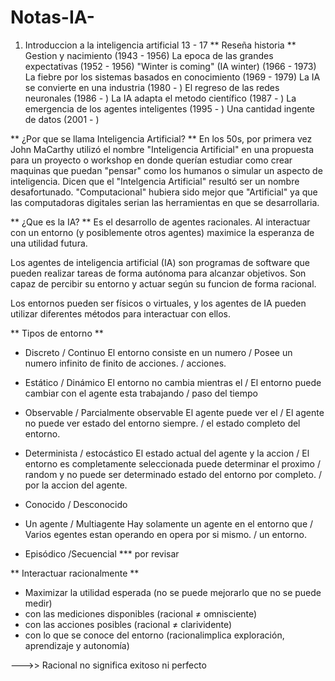 # Notas-IA-

1. Introduccion a la inteligencia artificial
13 - 17
** Reseña historia **
    Gestion y nacimiento (1943 - 1956)
    La epoca de las grandes expectativas (1952 - 1956)
    "Winter is coming" (IA winter) (1966 - 1973)
    La fiebre por los sistemas basados en conocimiento (1969 - 1979)
    La IA se convierte en una industria (1980 - )
    El regreso de las redes neuronales (1986 - )
    La IA adapta el metodo científico (1987 - )
    La emergencia de los agentes inteligentes (1995 - )
    Una cantidad ingente de datos (2001 - )

** ¿Por que se llama Inteligencia Artificial? **
  En los 50s, por primera vez John MaCarthy utilizó el nombre "Inteligencia Artificial"
  en una propuesta para un proyecto o workshop en donde querían estudiar
  como crear maquinas que puedan "pensar" como los humanos o simular un aspecto de
  inteligencia. Dicen que el "Intelgencia Artificial" resultó ser un nombre desafortunado.
  "Computacional" hubiera sido mejor que "Artificial" ya que las computadoras digitales
  serian las herramientas en que se desarrollaria.

** ¿Que es la IA? **
  Es el desarrollo de agentes racionales. Al interactuar con un entorno (y posiblemente otros 
  agentes) maximice la esperanza de una utilidad futura.

  Los agentes de inteligencia artificial (IA) son programas de software que pueden    realizar tareas de forma autónoma para alcanzar objetivos. Son capaz de percibir su entorno y actuar según su funcion de forma racional.

  Los entornos pueden ser físicos o virtuales, y los agentes de IA pueden utilizar diferentes métodos
  para interactuar con ellos.

  

** Tipos de entorno **
- Discreto / Continuo
      El entorno consiste en un numero / Posee un numero infinito de
      finito de acciones.              / acciones.
- Estático / Dinámico
      El entorno no cambia mientras el  / El entorno puede cambiar con el
      agente esta trabajando            / paso del tiempo
- Observable / Parcialmente observable
      El agente puede ver el       / El agente no puede ver
      estado del entorno siempre.  / el estado completo del entorno.
  
- Determinista / estocástico
      El estado actual del agente y la accion  / El entorno es completamente
      seleccionada puede determinar el proximo / random y no puede ser determinado
      estado del entorno por completo.         / por la accion del agente.
  
- Conocido / Desconocido
- Un agente / Multiagente
      Hay solamente un agente en el entorno que  / Varios egentes estan operando en
      opera por si mismo.                        / un entorno.
  
- Episódico /Secuencial
      *** por revisar
      

** Interactuar racionalmente **
- Maximizar la utilidad esperada 
  (no se puede mejorarlo que no se puede medir)
- con las mediciones disponibles (racional ≠ omnisciente)
- con las acciones posibles (racional ≠ clarividente)  
- con lo que se conoce del entorno (racionalimplica exploración,
  aprendizaje y autonomía)
  
 --->> Racional no significa exitoso ni perfecto













  
  
